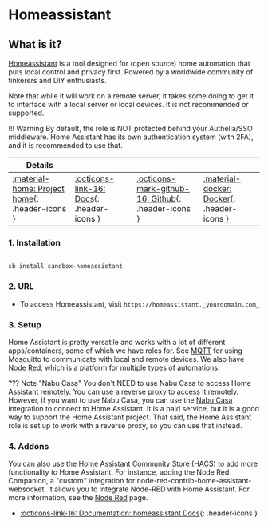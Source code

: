 # Homeassistant

## What is it?

[Homeassistant](https://www.home-assistant.io/) is a tool designed for (open source) home automation that puts local control and privacy first. Powered by a worldwide community of tinkerers and DIY enthusiasts.

Note that while it will work on a remote server, it takes some doing to get it to interface with a local server or local devices. It is not recommended or supported.

!!! Warning
    By default, the role is NOT protected behind your Authelia/SSO middleware. Home Assistant has its own authentication system (with 2FA), and it is recommended to use that.

| Details     |             |             |             |
|-------------|-------------|-------------|-------------|
| [:material-home: Project home](https://www.home-assistant.io/){: .header-icons } | [:octicons-link-16: Docs](https://www.home-assistant.io/docs/){: .header-icons } | [:octicons-mark-github-16: Github](https://github.com/home-assistant/core){: .header-icons } | [:material-docker: Docker](https://hub.docker.com/r/homeassistant/home-assistant/tags){: .header-icons }|

### 1. Installation

``` shell

sb install sandbox-homeassistant

```

### 2. URL

- To access Homeassistant, visit `https://homeassistant._yourdomain.com_`

### 3. Setup

Home Assistant is pretty versatile and works with a lot of different apps/containers, some of which we have roles for. See [MQTT](../apps/mqtt.md) for using Mosquitto to communicate with local and remote devices. We also have [Node Red](../apps/node-red.md), which is a platform for multiple types of automations.

??? Note "Nabu Casa"
    You don't NEED to use Nabu Casa to access Home Assistant remotely. You can use a reverse proxy to access it remotely. However, if you want to use Nabu Casa, you can use the [Nabu Casa](https://www.nabucasa.com/) integration to connect to Home Assistant. It is a paid service, but it is a good way to support the Home Assistant project. That said, the Home Assistant role is set up to work with a reverse proxy, so you can use that instead.

### 4. Addons

You can also use the [Home Assistant Community Store (HACS)](https://hacs.xyz/) to add more functionality to Home Assistant. For instance, adding the Node Red Companion, a "custom" integration for node-red-contrib-home-assistant-websocket. It allows you to integrate Node-RED with Home Assistant. For more information, see the [Node Red](../apps/node-red.md) page.

- [:octicons-link-16: Documentation: homeassistant Docs](https://www.home-assistant.io/docs/){: .header-icons }
